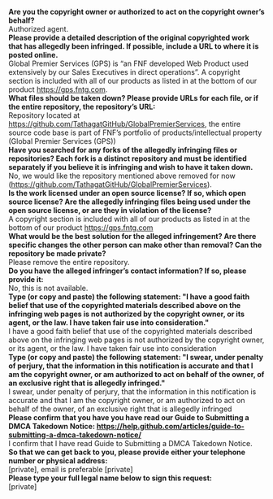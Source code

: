 **Are you the copyright owner or authorized to act on the copyright owner’s behalf?**   
Authorized agent.   
**Please provide a detailed description of the original copyrighted work that has allegedly been infringed. If possible, include a URL to where it is posted online.**   
Global Premier Services (GPS) is “an FNF developed Web Product used extensively by our Sales Executives in direct operations”. A copyright section is included with all of our products as listed in at the bottom of our product https://gps.fntg.com.   
**What files should be taken down? Please provide URLs for each file, or if the entire repository, the repository’s URL:**   
Repository located at https://github.com/TathagatGitHub/GlobalPremierServices, the entire source code base is part of FNF’s portfolio of products/intellectual property (Global Premier Services (GPS))   
**Have you searched for any forks of the allegedly infringing files or repositories? Each fork is a distinct repository and must be identified separately if you believe it is infringing and wish to have it taken down.**   
No, we would like the repository mentioned above removed for now (https://github.com/TathagatGitHub/GlobalPremierServices).   
**Is the work licensed under an open source license? If so, which open source license? Are the allegedly infringing files being used under the open source license, or are they in violation of the license?**   
A copyright section is included with all of our products as listed in at the bottom of our product https://gps.fntg.com   
**What would be the best solution for the alleged infringement? Are there specific changes the other person can make other than removal? Can the repository be made private?**   
Please remove the entire repository.   
**Do you have the alleged infringer’s contact information? If so, please provide it:**   
No, this is not available.   
**Type (or copy and paste) the following statement: "I have a good faith belief that use of the copyrighted materials described above on the infringing web pages is not authorized by the copyright owner, or its agent, or the law. I have taken fair use into consideration."**   
I have a good faith belief that use of the copyrighted materials described above on the infringing web pages is not authorized by the copyright owner, or its agent, or the law. I have taken fair use into consideration   
**Type (or copy and paste) the following statement: "I swear, under penalty of perjury, that the information in this notification is accurate and that I am the copyright owner, or am authorized to act on behalf of the owner, of an exclusive right that is allegedly infringed."**   
I swear, under penalty of perjury, that the information in this notification is accurate and that I am the copyright owner, or am authorized to act on behalf of the owner, of an exclusive right that is allegedly infringed   
**Please confirm that you have you have read our Guide to Submitting a DMCA Takedown Notice: https://help.github.com/articles/guide-to-submitting-a-dmca-takedown-notice/**   
I confirm that I have read Guide to Submitting a DMCA Takedown Notice.   
**So that we can get back to you, please provide either your telephone number or physical address:**   
[private], email is preferable [private]  
**Please type your full legal name below to sign this request:**   
[private]
